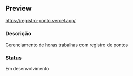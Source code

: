 ## Preview

https://registro-ponto.vercel.app/


### Descrição
Gerenciamento de horas trabalhas com registro de pontos

### Status
Em desenvolvimento